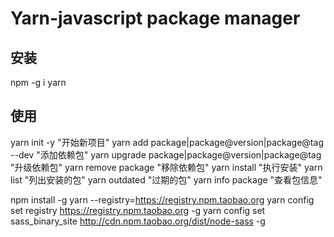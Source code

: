 Yarn-javascript package manager
===============================

## 安装
npm -g i yarn

## 使用
yarn init -y "开始新项目"
yarn add package|package@version|package@tag --dev "添加依赖包"
yarn upgrade package|package@version|package@tag "升级依赖包"
yarn remove package "移除依赖包"
yarn install "执行安装"
yarn list "列出安装的包"
yarn outdated "过期的包"
yarn info package "查看包信息"


npm install -g yarn --registry=https://registry.npm.taobao.org
yarn config set registry https://registry.npm.taobao.org -g
yarn config set sass_binary_site http://cdn.npm.taobao.org/dist/node-sass -g